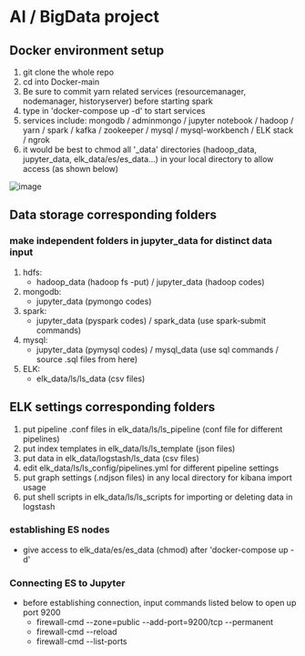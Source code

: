 # AI / BigData project

## Docker environment setup

1. git clone the whole repo
2. cd into Docker-main
3. Be sure to commit yarn related services (resourcemanager, nodemanager, historyserver) before starting spark
3. type in 'docker-compose up -d' to start services
4. services include:
   mongodb / adminmongo / jupyter notebook / hadoop / yarn / spark / kafka / zookeeper / mysql / mysql-workbench / ELK stack / ngrok
5. it would be best to chmod all '\_data' directories (hadoop_data, jupyter_data, elk_data/es/es_data...) in your local directory to allow access (as shown below)

![image](https://github.com/Tony921138/Project-2020-summer/blob/master/Permit.gif)

## Data storage corresponding folders
### make independent folders in jupyter_data for distinct data input
1. hdfs:
   - hadoop_data (hadoop fs -put) / jupyter_data (hadoop codes)
2. mongodb:
   - jupyter_data (pymongo codes)
3. spark:
   - jupyter_data (pyspark codes) / spark_data (use spark-submit commands)
4. mysql:
   - jupyter_data (pymysql codes) / mysql_data (use sql commands / source .sql files from here)
5. ELK:
   - elk_data/ls/ls_data (csv files)

## ELK settings corresponding folders
1. put pipeline .conf files in elk_data/ls/ls_pipeline (conf file for different pipelines)
2. put index templates in elk_data/ls/ls_template (json files)
3. put data in elk_data/logstash/ls_data (csv files)
4. edit elk_data/ls/ls_config/pipelines.yml for different pipeline settings
5. put graph settings (.ndjson files) in any local directory for kibana import usage
6. put shell scripts in elk_data/ls/ls_scripts for importing or deleting data in logstash

### establishing ES nodes
- give access to elk_data/es/es_data (chmod) after 'docker-compose up -d'

### Connecting ES to Jupyter
- before establishing connection, input commands listed below to open up port 9200
  - firewall-cmd --zone=public --add-port=9200/tcp --permanent
  - firewall-cmd --reload
  - firewall-cmd --list-ports

